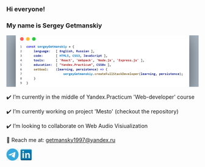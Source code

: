 ### Hi everyone! 
### My name is Sergey Getmanskiy
![about myself png](/my_js.png)

:heavy_check_mark: I’m currently in the middle of Yandex.Practicum 'Web-developer' course

:heavy_check_mark: I’m currently working on project 'Mesto' (checkout the repository)

:heavy_check_mark: I’m looking to collaborate on Web Audio Visiualization

:email: Reach me at: getmansky1997@yandex.ru

[![Header](/telegram.jpg)](https://www.t.me/SergeiGetmanskiy)
[![Header](/hJ1U8QVCqMrydqHRiP.Vfw.jpg)](https://www.linkedin.com/in/sergey-getmanskiy-b791b927b)

